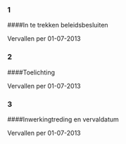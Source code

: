 <meta http-equiv='Content-Type' content='text/html; charset=utf-8' />

### 1  

####In te trekken beleidsbesluiten

Vervallen per 01-07-2013 

### 2  

####Toelichting

Vervallen per 01-07-2013 

### 3  

####Inwerkingtreding en vervaldatum

Vervallen per 01-07-2013 

